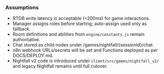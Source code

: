 ### Assumptions

- RTDB write latency is acceptable (<200ms) for game interactions.
- Manager assigns roles before starting; auto-assign used only as fallback.
- Room definitions and abilities from `engine/constants.js` remain authoritative.
- Chat stored as child nodes under /games/nightfall/{sessionId}/chat.
- n8n webhook URLs/secrets will be set and Functions deployed as per DOCS/DEPLOY.md.
- Nightfall v2 code is introduced under `client/src/games/nightfall_v2/` and legacy Nightfall remains until full cutover.


